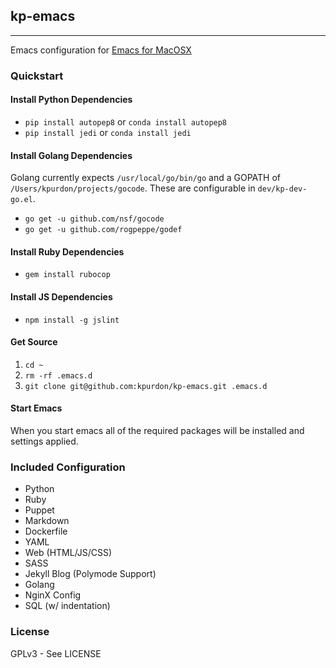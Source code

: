 ## kp-emacs
---

Emacs configuration for [Emacs for MacOSX](http://emacsformacosx.com/)

### Quickstart

#### Install Python Dependencies

* `pip install autopep8` or `conda install autopep8`
* `pip install jedi` or `conda install jedi`

#### Install Golang Dependencies

Golang currently expects `/usr/local/go/bin/go` and a GOPATH of `/Users/kpurdon/projects/gocode`. These are configurable in `dev/kp-dev-go.el`.

* `go get -u github.com/nsf/gocode`
* `go get -u github.com/rogpeppe/godef`

#### Install Ruby Dependencies

* `gem install rubocop`

#### Install JS Dependencies

* `npm install -g jslint`

#### Get Source

1. `cd ~`
2. `rm -rf .emacs.d`
3. `git clone git@github.com:kpurdon/kp-emacs.git .emacs.d`

#### Start Emacs

When you start emacs all of the required packages will be installed and settings applied.

### Included Configuration

* Python
* Ruby
* Puppet
* Markdown
* Dockerfile
* YAML
* Web (HTML/JS/CSS)
* SASS
* Jekyll Blog (Polymode Support)
* Golang
* NginX Config
* SQL (w/ indentation)

### License

GPLv3 - See LICENSE
